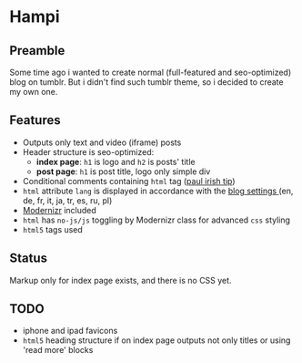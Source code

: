 Hampi
=====

Preamble
--------
Some time ago i wanted to create normal (full-featured and seo-optimized) blog on tumblr. But i didn't find such tumblr theme, so i decided to create my own one.


Features
--------
* Outputs only text and video (iframe) posts
* Header structure is seo-optimized:
	* **index page**: `h1` is logo and `h2` is posts' title
	* **post page**: `h1` is post title, logo only simple div
* Conditional comments containing `html` tag ([paul irish tip][1])
* `html` attribute `lang` is displayed in accordance with the [blog settings ][2] (en, de, fr, it, ja, tr, es, ru, pl)
* [Modernizr][3] included
* `html` has `no-js/js` toggling by Modernizr class for advanced `css` styling
* `html5` tags used


Status
------
Markup only for index page exists, and there is no CSS yet.

TODO
-----
* iphone and ipad favicons
* `html5` heading structure if on index page outputs not only titles or using 'read more' blocks


[1]: http://paulirish.com/2008/conditional-stylesheets-vs-css-hacks-answer-neither
[2]: https://www.tumblr.com/preferences
[3]: https://github.com/Modernizr/Modernizr